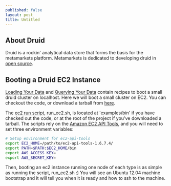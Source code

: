 ```yaml
---
published: false
layout: post
title: Untitled
---
```


## About Druid ##

Druid is a rockin' analytical data store that forms the basis for the metamarkets platform. Metamarkets is dedicated to developing druid in [open source](https://github.com/metamx/druid/wiki).

## Booting a Druid EC2 Instance ##

[Loading Your Data]() and [Querying Your Data]() contain recipes to boot a small druid cluster on localhost. Here we will boot a small cluster on EC2. You can checkout the code, or download a tarball from [here](http://static.druid.io/artifacts/druid-services-0.5.6-SNAPSHOT-bin.tar.gz).

The [ec2 run script](https://github.com/metamx/druid/blob/master/examples/bin/run_ec2.sh), run_ec2.sh, is located at 'examples/bin' if you have checked out the code, or at the root of the project if you've downloaded a tarball. The scripts rely on the [Amazon EC2 API Tools](http://aws.amazon.com/developertools/351), and you will need to set three environment variables:

```bash
# Setup environment for ec2-api-tools
export EC2_HOME=/path/to/ec2-api-tools-1.6.7.4/
export PATH=$PATH:$EC2_HOME/bin
export AWS_ACCESS_KEY=
export AWS_SECRET_KEY=
```

Then, booting an ec2 instance running one node of each type is as simple as running the script, run_ec2.sh :) You will see an Ubuntu 12.04 machine bootstrap and it will tell you when it is ready and how to ssh to the machine.